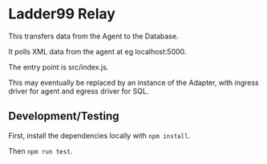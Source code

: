 # Ladder99 Relay

This transfers data from the Agent to the Database.

It polls XML data from the agent at eg localhost:5000.

The entry point is src/index.js.

This may eventually be replaced by an instance of the Adapter, with ingress driver for agent and egress driver for SQL.

## Development/Testing

First, install the dependencies locally with `npm install`.

Then `npm run test`.

